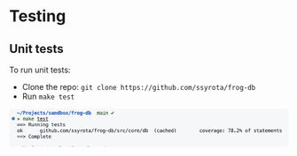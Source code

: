 # Testing

## Unit tests

To run unit tests:

- Clone the repo: `git clone https://github.com/ssyrota/frog-db`
- Run `make test`

![screenshot](../img/testing.png)

